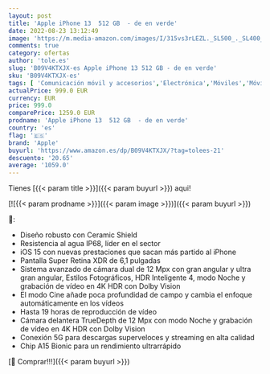 ```yaml
---
layout: post
title: 'Apple iPhone 13  512 GB  - de en verde'
date: 2022-08-23 13:12:49
image: 'https://m.media-amazon.com/images/I/315vs3rLEZL._SL500_._SL400_.jpg'
comments: true
category: ofertas
author: 'tole.es'
slug: 'B09V4KTXJX-es Apple iPhone 13 512 GB - de en verde'
sku: 'B09V4KTXJX-es'
tags: [ 'Comunicación móvil y accesorios','Electrónica','Móviles','Móviles y smartphones libres','apple','iphone','🇪🇸', ]
actualPrice: 999.0 EUR
currency: EUR
price: 999.0
comparePrice: 1259.0 EUR
prodname: 'Apple iPhone 13  512 GB  - de en verde'
country: 'es'
flag: '🇪🇸'
brand: 'Apple'
buyurl: 'https://www.amazon.es/dp/B09V4KTXJX/?tag=tolees-21'
descuento: '20.65'
average: '1059.0'
---
```


Tienes [{{< param title >}}]({{< param buyurl >}}) aqui!

[![{{< param prodname >}}]({{< param image >}})]({{< param buyurl >}})

🔎:

- Diseño robusto con Ceramic Shield
- Resistencia al agua IP68, líder en el sector
- iOS 15 con nuevas prestaciones que sacan más partido al iPhone
- Pantalla Super Retina XDR de 6,1 pulgadas
- Sistema avanzado de cámara dual de 12 Mpx con gran angular y ultra gran angular, Estilos Fotográficos, HDR Inteligente 4, modo Noche y grabación de vídeo en 4K HDR con Dolby Vision
- El modo Cine añade poca profundidad de campo y cambia el enfoque automáticamente en los vídeos
- Hasta 19 horas de reproducción de vídeo
- Cámara delantera TrueDepth de 12 Mpx con modo Noche y grabación de vídeo en 4K HDR con Dolby Vision
- Conexión 5G para descargas superveloces y streaming en alta calidad
- Chip A15 Bionic para un rendimiento ultrarrápido

[🛒 Comprar!!!]({{< param buyurl >}})
